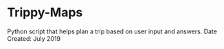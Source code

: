 # Trippy-Maps
Python script that helps plan a trip based on user input and answers.
Date Created: July 2019
